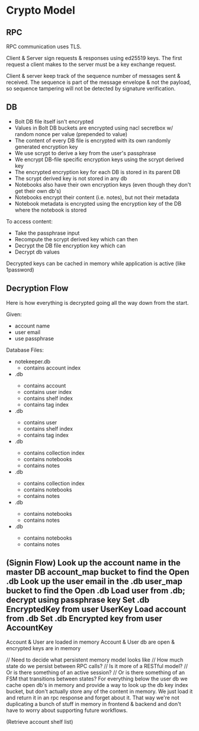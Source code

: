 # Crypto Model

## RPC

RPC communication uses TLS.


Client & Server sign requests & responses using ed25519 keys.  The first request
a client makes to the server must be a key exchange request.


Client & server keep track of the sequence number of messages sent & received.
The sequence is part of the message envelope & not the payload, so sequence
tampering will not be detected by signature verification.


## DB

* Bolt DB file itself isn't encrypted
* Values in Bolt DB buckets are encrypted using nacl secretbox w/ random nonce per value (prepended to value)
* The content of every DB file is encrypted with its own randomly generated encryption key
* We use scrypt to derive a key from the user's passphrase
* We encrypt DB-file specific encryption keys using the scrypt derived key
* The encrypted encryption key for each DB is stored in its parent DB
* The scrypt derived key is not stored in any db
* Notebooks also have their own encryption keys (even though they don't get their own db's)
* Notebooks encrypt their content (i.e. notes), but not their metadata
* Notebook metadata is encrypted using the encryption key of the DB where the notebook is stored


To access content:

* Take the passphrase input
* Recompute the scrypt derived key which can then 
* Decrypt the DB file encryption key which can 
* Decrypt db values

Decrypted keys can be cached in memory while application is active (like 1password)


## Decryption Flow

Here is how everything is decrypted going all the way down from the start.


Given:
* account name
* user email
* use passphrase

Database Files:

* notekeeper.db
    - contains account index
* <account UUID>.db
    - contains account
    - contains user index
    - contains shelf index
    - contains tag index
* <user UUID>.db
    - contains user
    - contains shelf index
    - contains tag index
* <user owned shelf UUID>.db
    - contains collection index
    - contains notebooks
    - contains notes
* <account owned shelf UUID>.db
    - contains collection index
    - contains notebooks
    - contains notes
* <user owned collection UUID>.db
    - contains notebooks
    - contains notes
* <account owned collection UUID>.db
    - contains notebooks
    - contains notes

(Signin Flow)
Look up the account name in the master DB account_map bucket to find the <account UUID>
Open <account UUID>.db
Look up the user email in the <account UUID>.db user_map bucket to find the <user UUID>
Open <user UUID>.db
Load user from <user UUID>.db; decrypt using passphrase key
Set <user UUID>.db EncryptedKey from user UserKey
Load account from <account UUID>.db
Set <account UUID>.db Encrypted key from user AccountKey
-----
Account & User are loaded in memory
Account & User db are open & encrypted keys are in memory

// Need to decide what persistent memory model looks like
// How much state do we persist between RPC calls?
// Is it more of a RESTful model?
// Or is there something of an active session?
// Or is there something of an FSM that transitions between states?
For everything below the user db we cache open db's in memory and provide a way
to look up the db key index bucket, but don't actually store any of the content
in memory. We just load it and return it in an rpc response and forget about it.
That way we're not duplicating a bunch of stuff in memory in frontend & backend
and don't have to worry about supporting future workflows.

(Retrieve account shelf list)

